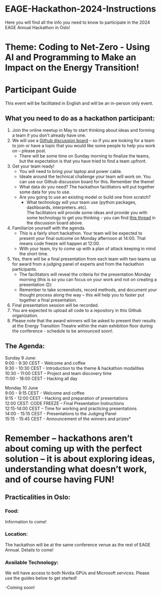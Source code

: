 # EAGE-Hackathon-2024-Instructions
Here you will find all the info you need to know to participate in the 2024 EAGE Annual Hackathon in Oslo!

# Theme: Coding to Net-Zero - Using AI and Programming to Make an Impact on the Energy Transition!

# Participant Guide

This event will be facilitated in English and will be an in-person only event.

## What you need to do as a hackathon participant:
1.  Join the online meetup in May to start thinking about ideas and forming a team if you don't already have one.
2.  We will use a [Github discussion board](https://github.com/orgs/EAGE-Annual-Hackathon/discussions/7) – so if you are looking for a team to join or have a topic that you would like some people to help you work on – please post.
    - There will be some time on Sunday morning to finalize the teams, but the expectation is that you have tried to find a team upfront.
3. Get your team ready!
    - You will need to bring your laptop and power cable.
    - Ideate around the technical challenge your team will work on.  You can use our Github discussion board for this.  Remember the theme!
    - What data do you need?  The hackathon facilitators will put together some data for you to use.
    - Are you going to use an existing model or build one from scratch?
        - What technology will your team use (python packages, dashboards, interpreters..etc).  
The facilitators will provide some ideas and provide you with some technology to get you thinking - you can find [this thread](https://github.com/orgs/EAGE-Annual-Hackathon/discussions/9) in the discussion board above.
3. Familiarize yourself with the agenda.
    - This is a fairly short hackathon.  Your team will be expected to present your final outcome on Monday afternoon at 14:00.  That means code freeze will happen at 12:00.
    - With your team, try to come up with a plan of attack keeping in mind the short time.
4. Yes, there will be a final presentation from each team with two teams up for award from a judging panel of experts and from the hackathon participants.
    - The facilitators will reveal the criteria for the presentation Monday morning (this is so you can focus on your work and not on creating a presentation 😊)
    - Remember to take screenshots, record methods, and document your thought process along the way – this will help you to faster put together a final presentation.
5. Final presentation session will be recorded.
6. You are expected to upload all code to a repository in this Github organization.
7. Please note that the award winners will be asked to present their results at the Energy Transition Theatre within the main exhibition floor during the conference - schedule to be announced soon!.

## The Agenda:
Sunday 9 June:
<br /> 9:00 - 9:30 CEST - Welcome and coffee
<br /> 9:30 - 10:30 CEST - Introduction to the theme & hackathon modalities
<br /> 10:30 – 11:00 CEST – Project and team discovery time
<br /> 11:00 - 18:00 CEST -  Hacking all day
 
Monday 10 June
<br /> 9:00 - 9:15 CEST - Welcome and coffee
<br /> 9:15 - 12:00 CEST - Hacking and preparation of presentations
<br /> 12:00 CEST: CODE FREEZE – Final Presentation Instructions
<br /> 12:15-14:00 CEST – Time for working and practicing presentations
<br /> 14:00 - 15:15 CEST - Presentations to the Judging Panel 
<br /> 15:15 - 15:45 CEST - Announcement of the winners and prizes*
 
# Remember – hackathons aren’t about coming up with the perfect solution – it is about exploring ideas, understanding what doesn’t work, and of course having FUN!
 
## Practicalities in Oslo:
### Food:
Information to come!

### Location:
The hackathon will be at the same conference venue as the rest of EAGE Annual.  Details to come!

### Available Technology:
We will have access to both Nvidia GPUs and Microsoft services.  Please use the guides below to get started!

-Coming soon!
